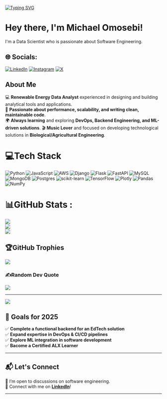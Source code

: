 
[![Typing SVG](https://readme-typing-svg.herokuapp.com?font=Fira+Code&pause=1000&color=656BF7&random=false&width=435&lines=Data+Scientist;Backend+Developer;Biological+Engineering+Student;DevOps+Enthusiast)](https://git.io/typing-svg)

# Hey there, I'm Michael Omosebi! 

I'm a Data Scientist who is passionate about Software Engineering.

## 🌐 Socials:
[![LinkedIn](https://img.shields.io/badge/LinkedIn-%230077B5.svg?style=for-the-badge&logo=LinkedIn&logoColor=white)](https://www.linkedin.com/in/michaelomosebi/)
[![Instagram](https://img.shields.io/badge/Instagram-%23E4405F.svg?style=for-the-badge&logo=Instagram&logoColor=white)](https://www.instagram.com/kristileremi/?hl=en)
[![X](https://img.shields.io/badge/X-%23000000.svg?style=for-the-badge&logo=Twitter&logoColor=white)](https://x.com/Mike_Omosebi?s=08)



## About Me
💻 **Renewable Energy Data Analyst** experienced in designing and building analytical tools and applications.  
🚀 **Passionate about performance, scalability, and writing clean, maintainable code**.  
🌍 **Always learning** and exploring **DevOps, Backend Engineering, and ML-driven solutions**.
🎬 **Music Lover** and focused on developing technological solutions in **Biological/Agricultural Engineering**.


# 💻Tech Stack
![Python](https://img.shields.io/badge/python-3670A0?style=for-the-badge&logo=python&logoColor=ffdd54) ![JavaScript](https://img.shields.io/badge/javascript-%23323330.svg?style=for-the-badge&logo=javascript&logoColor=%23F7DF1E) ![AWS](https://img.shields.io/badge/AWS-%23FF9900.svg?style=for-the-badge&logo=amazon-aws&logoColor=white) ![Django](https://img.shields.io/badge/django-%23092E20.svg?style=for-the-badge&logo=django&logoColor=white) ![Flask](https://img.shields.io/badge/flask-%23000.svg?style=for-the-badge&logo=flask&logoColor=white) ![FastAPI](https://img.shields.io/badge/FastAPI-005571?style=for-the-badge&logo=fastapi) ![MySQL](https://img.shields.io/badge/mysql-%2300f.svg?style=for-the-badge&logo=mysql&logoColor=white) ![MongoDB](https://img.shields.io/badge/MongoDB-%234ea94b.svg?style=for-the-badge&logo=mongodb&logoColor=white) ![Postgres](https://img.shields.io/badge/postgres-%23316192.svg?style=for-the-badge&logo=postgresql&logoColor=white) ![scikit-learn](https://img.shields.io/badge/scikit--learn-%23F7931E.svg?style=for-the-badge&logo=scikit-learn&logoColor=white) ![TensorFlow](https://img.shields.io/badge/TensorFlow-%23FF6F00.svg?style=for-the-badge&logo=TensorFlow&logoColor=white) ![Plotly](https://img.shields.io/badge/Plotly-%233F4F75.svg?style=for-the-badge&logo=plotly&logoColor=white) ![Pandas](https://img.shields.io/badge/pandas-%23150458.svg?style=for-the-badge&logo=pandas&logoColor=white) ![NumPy](https://img.shields.io/badge/numpy-%23013243.svg?style=for-the-badge&logo=numpy&logoColor=white)


# 📊GitHub Stats :
![](https://github-readme-stats.vercel.app/api?username=MichaelOmosebi&theme=radical&hide_border=false&include_all_commits=false&count_private=false)<br/>
![](https://github-readme-streak-stats.herokuapp.com/?user=MichaelOmosebi&theme=radical&hide_border=false)<br/>
![](https://github-readme-stats.vercel.app/api/top-langs/?username=MichaelOmosebi&theme=radical&hide_border=false&include_all_commits=false&count_private=false&layout=compact)

## 🏆GitHub Trophies
![](https://github-trophies.vercel.app/?username=MichaelOmosebi&theme=radical&no-frame=false&no-bg=false&margin-w=4)

### ✍️Random Dev Quote
![](https://quotes-github-readme.vercel.app/api?type=horizontal&theme=dark)

---
[![](https://visitcount.itsvg.in/api?id=MichaelOmosebi&icon=0&color=0)](https://visitcount.itsvg.in)

## 🚀 Goals for 2025  

✅ **Complete a functional backend for an EdTech solution**  
✅ **Expand expertise in DevOps & CI/CD pipelines**  
✅ **Explore ML integration in software development**  
✅ **Bacome a Certified ALX Learner** 

---

## 📬 Let's Connect

📌 I’m open to discussions on software engineering.  
🔗 Connect with me on **[LinkedIn](https://www.linkedin.com/in/michaelomosebi/)**!  

---

<!---
MichaelOmosebi/MichaelOmosebi is a ✨ special ✨ repository because its `README.md` (this file) appears on your GitHub profile.
You can click the Preview link to take a look at your changes.
--->
